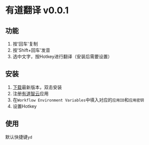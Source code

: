 # 有道翻译 v0.0.1

## 功能

1. 按'回车'复制
2. 按'Shift+回车'发音
3. 选中文字，按Hotkey进行翻译（安装后需要设置）

## 安装

1. [下载](https://github.com/ghijnuuz/alfred-workflows/raw/master/release/%E6%9C%89%E9%81%93%E7%BF%BB%E8%AF%91.alfredworkflow)最新版本，双击安装
2. 注册[有道智云](http://ai.youdao.com/gw.s)应用
3. 在`Workflow Environment Variables`中填入对应的`应用ID`和`应用密钥`
4. 设置Hotkey

## 使用

默认快捷键`yd`
